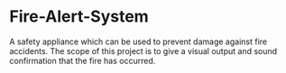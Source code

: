 # Fire-Alert-System
A safety appliance which can be used to prevent damage against fire accidents. The scope of this project is to give a visual output and sound confirmation that the fire has occurred.
